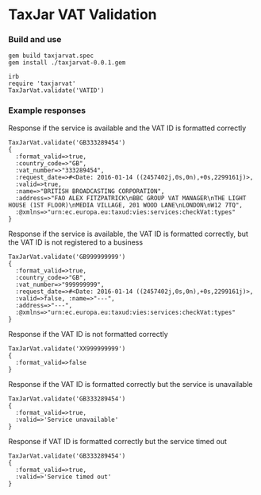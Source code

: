 # TaxJar VAT Validation #

### Build and use ###

```
gem build taxjarvat.spec
gem install ./taxjarvat-0.0.1.gem

irb
require 'taxjarvat'
TaxJarVat.validate('VATID')
```

### Example responses ###

Response if the service is available and the VAT ID is formatted correctly
```
TaxJarVat.validate('GB333289454')
{
  :format_valid=>true, 
  :country_code=>"GB", 
  :vat_number=>"333289454", 
  :request_date=>#<Date: 2016-01-14 ((2457402j,0s,0n),+0s,2299161j)>, 
  :valid=>true, 
  :name=>"BRITISH BROADCASTING CORPORATION", 
  :address=>"FAO ALEX FITZPATRICK\nBBC GROUP VAT MANAGER\nTHE LIGHT HOUSE (1ST FLOOR)\nMEDIA VILLAGE, 201 WOOD LANE\nLONDON\nW12 7TQ", 
  :@xmlns=>"urn:ec.europa.eu:taxud:vies:services:checkVat:types"
}
```

Response if the service is available, the VAT ID is formatted correctly, but the VAT ID is not registered to a business
```
TaxJarVat.validate('GB999999999')
{
  :format_valid=>true, 
  :country_code=>"GB", 
  :vat_number=>"999999999", 
  :request_date=>#<Date: 2016-01-14 ((2457402j,0s,0n),+0s,2299161j)>, 
  :valid=>false, :name=>"---", 
  :address=>"---", 
  :@xmlns=>"urn:ec.europa.eu:taxud:vies:services:checkVat:types"
}
```

Response if the VAT ID is not formatted correctly
```
TaxJarVat.validate('XX999999999')
{
  :format_valid=>false
}
```

Response if the VAT ID is formatted correctly but the service is unavailable
```
TaxJarVat.validate('GB333289454')
{
  :format_valid=>true,
  :valid=>'Service unavailable'
}
```

Response if VAT ID is formatted correctly but the service timed out
```
TaxJarVat.validate('GB333289454')
{
  :format_valid=>true,
  :valid=>'Service timed out'
}
```